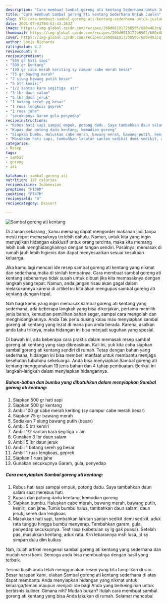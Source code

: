 ```yaml
---
description: "Cara membuat Sambal goreng ati kentang Sederhana Untuk Jualan"
title: "Cara membuat Sambal goreng ati kentang Sederhana Untuk Jualan"
slug: 978-cara-membuat-sambal-goreng-ati-kentang-sederhana-untuk-jualan
date: 2021-07-01T04:52:43.283Z
image: https://img-global.cpcdn.com/recipes/260d6810172b8505/680x482cq70/sambal-goreng-ati-kentang-foto-resep-utama.jpg
thumbnail: https://img-global.cpcdn.com/recipes/260d6810172b8505/680x482cq70/sambal-goreng-ati-kentang-foto-resep-utama.jpg
cover: https://img-global.cpcdn.com/recipes/260d6810172b8505/680x482cq70/sambal-goreng-ati-kentang-foto-resep-utama.jpg
author: Louis Richards
ratingvalue: 4.2
reviewcount: 9
recipeingredient:
- "500 gr hati sapi"
- "500 gr kentang"
- "100 gr cabe merah keriting sy campur cabe merah besar"
- "75 gr bawang merah"
- "7 siung bawang putih besar"
- "5 btr kemiri"
- "1/2 santan kara segitiga  air"
- "3 lbr daun salam"
- "5 lbr daun jeruk"
- "1 batang sereh yg besar"
- "1 ruas lengkoas geprek"
- "1 ruas jahe"
- "secukupnya Garam gula penyedap"
recipeinstructions:
- "Rebus hati sapi sampai empuk, potong dadu. Saya tambahkan daun salam saat merebus hati."
- "Kupas dan potong dadu kentang, kemudian goreng"
- "Siapkan bumbu. Haluskan cabe merah, bawang merah, bawang putih, kemiri, dan jahe. Tumis bumbu halus, tambahkan daun salam, daun jeruk, sereh dan lengkoas"
- "Masukkan hati sapi, tambahkan larutan santan sedikit demi sedikit, aduk rata tunggu hingga bumbu menyerap. Tambahkan garam, gula, penyedap secukupnya. Test rasa (kebetulan sy lg gak puasa). Setelah pas, masukkan kentang, aduk rata. Krn lebarannya msh lusa, jd sy simpan dulu dlm kulkas"
categories:
- Resep
tags:
- sambal
- goreng
- ati

katakunci: sambal goreng ati 
nutrition: 137 calories
recipecuisine: Indonesian
preptime: "PT30M"
cooktime: "PT47M"
recipeyield: "4"
recipecategory: Dessert

---
```



![Sambal goreng ati kentang](https://img-global.cpcdn.com/recipes/260d6810172b8505/680x482cq70/sambal-goreng-ati-kentang-foto-resep-utama.jpg)

Di zaman  sekarang , kamu memang dapat mengorder makanan jadi tanpa mesti repot memasaknya terlebih dahulu. Namun, untuk kita yang ingin menyajikan hidangan eksklusif untuk orang tercinta, maka kita memang lebih baik menghidangkannya dengan tangan sendiri. Pasalnya, memasak di rumah jauh lebih higienis dan dapat menyesuaikan sesuai kesukaan keluarga.

Jika kamu lagi mencari ide resep sambal goreng ati kentang yang nikmat dan sederhana,maka di sinilah tempatnya. Cara membuat sambal goreng ati kentang  sebenarnya tidak susah untuk dibuat jika kita memasaknya dengan langkah yang tepat. Namun, anda jangan risau akan gagal dalam melakukannya 
karena di artikel ini kita akan mengupas sambal goreng ati kentang dengan tepat.  



Nah bagi kamu yang ingin memasak sambal goreng ati kentang yang sederhana, ada beberapa langkah yang bisa dikerjakan, pertama memilih jenis bahan, kemudian pemilihan bahan segar, sampai cara mengolah dan menghidangkannya. Anda Tak perlu pusing kalau mau menyiapkan sambal goreng ati kentang yang lezat di mana pun anda berada. Karena, asalkan anda  tahu triknya, maka hidangan ini bisa menjadi suguhan yang spesial.

Di bawah ini, ada beberapa cara praktis  dalam memasak resep sambal goreng ati kentang yang siap dikreasikan. Kali ini, yuk kita coba siapkan sambal goreng ati kentang sendiri di rumah. Tetap dengan bahan yang sederhana, hidangan ini bisa memberi manfaat untuk membantu menjaga kesehatan tubuhmu sekeluarga. Anda bisa menyiapkan Sambal goreng ati kentang menggunakan 13 jenis bahan dan 4 tahap pembuatan. Berikut ini langkah-langkah dalam menyiapkan hidangannya.

<!--inarticleads1-->

##### Bahan-bahan dan bumbu yang dibutuhkan dalam menyiapkan Sambal goreng ati kentang:

1. Siapkan 500 gr hati sapi
1. Siapkan 500 gr kentang
1. Ambil 100 gr cabe merah keriting (sy campur cabe merah besar)
1. Siapkan 75 gr bawang merah
1. Sediakan 7 siung bawang putih (besar)
1. Ambil 5 btr kemiri
1. Ambil 1/2 santan kara segitiga + air
1. Gunakan 3 lbr daun salam
1. Ambil 5 lbr daun jeruk
1. Ambil 1 batang sereh yg besar
1. Ambil 1 ruas lengkoas, geprek
1. Siapkan 1 ruas jahe
1. Gunakan secukupnya Garam, gula, penyedap




<!--inarticleads2-->

##### Cara menyiapkan Sambal goreng ati kentang:

1. Rebus hati sapi sampai empuk, potong dadu. Saya tambahkan daun salam saat merebus hati.
1. Kupas dan potong dadu kentang, kemudian goreng
1. Siapkan bumbu. Haluskan cabe merah, bawang merah, bawang putih, kemiri, dan jahe. Tumis bumbu halus, tambahkan daun salam, daun jeruk, sereh dan lengkoas
1. Masukkan hati sapi, tambahkan larutan santan sedikit demi sedikit, aduk rata tunggu hingga bumbu menyerap. Tambahkan garam, gula, penyedap secukupnya. Test rasa (kebetulan sy lg gak puasa). Setelah pas, masukkan kentang, aduk rata. Krn lebarannya msh lusa, jd sy simpan dulu dlm kulkas




Nah, itulah artikel mengenai  sambal goreng ati kentang  yang sederhana dan mudah versi kami. Semoga anda bisa membuatnya dengan hasil yang terbaik. 

Terima kasih anda telah menggunakan resep yang kita tampilkan di sini. Besar harapan kami, olahan  Sambal goreng ati kentang sederhana di atas dapat membantu Anda menyiapkan hidangan yang nikmat untuk keluarga/teman maupun menjadi ide bagi Anda yang berkeinginan untuk berbisnis kuliner. Gimana nih? Mudah bukan? Itulah cara membuat sambal goreng ati kentang yang bisa Anda lakukan di rumah. Selamat mencoba!


